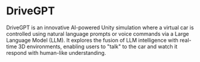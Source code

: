 # DriveGPT
DriveGPT is an innovative AI-powered Unity simulation where a virtual car is controlled using natural language prompts or voice commands via a Large Language Model (LLM). It explores the fusion of LLM intelligence with real-time 3D environments, enabling users to "talk" to the car and watch it respond with human-like understanding.
